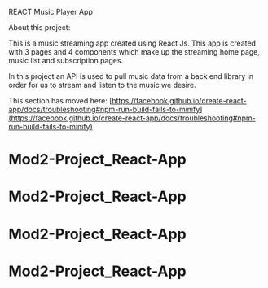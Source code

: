 REACT Music Player App

About this project:

This is a music streaming app created using React Js. This app is created with 3 pages and 4 components which make up the streaming home page, music list and subscription pages.

In this project an API is used to pull music data from a back end library in order for us to stream and listen to the music we desire.



This section has moved here: [https://facebook.github.io/create-react-app/docs/troubleshooting#npm-run-build-fails-to-minify](https://facebook.github.io/create-react-app/docs/troubleshooting#npm-run-build-fails-to-minify)
# Mod2-Project_React-App
# Mod2-Project_React-App
# Mod2-Project_React-App
# Mod2-Project_React-App
